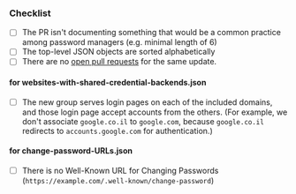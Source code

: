 <!-- Thanks for contributing! Before you submit your pull request, please make sure to check the following boxes by putting an x in the [ ] (don't: [x ], [ x], do: [x]) -->

### Checklist
- [ ] The PR isn't documenting something that would be a common practice among password managers (e.g. minimal length of 6)
- [ ] The top-level JSON objects are sorted alphabetically 
- [ ] There are no [open pull requests](https://github.com/apple/password-manager-resources/pulls) for the same update.

#### for websites-with-shared-credential-backends.json
- [ ] The new group serves login pages on each of the included domains, and those login page accept accounts from the others. (For example, we don't associate `google.co.il` to `google.com`, because `google.co.il` redirects to `accounts.google.com` for authentication.)

#### for change-password-URLs.json
- [ ] There is no Well-Known URL for Changing Passwords (`https://example.com/.well-known/change-password`)
